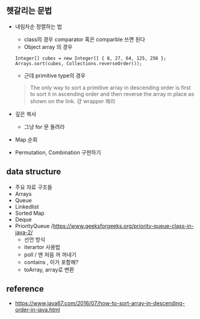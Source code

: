 ## 헷갈리는 문법
- 내림차순 정렬하는 법
  - class의 경우 comparator 혹은 comparble 쓰면 된다
  - Object array 의 경우
  ```
  Integer[] cubes = new Integer[] { 8, 27, 64, 125, 256 };
  Arrays.sort(cubes, Collections.reverseOrder());
  ```
  - 근데 primitive type의 경우
  > The only way to sort a primitive array in descending order is first to sort it in ascending order and then reverse the array in place as shown on the link.
  걍 wrapper 해라

- 깊은 복사
  - 그냥 for 문 돌려라 
- Map 순회 
- Permutation, Combination 구현하기
## data structure
- 주요 자료 구조들
- Arrays
- Queue
- Linkedlist
- Sorted Map
- Deque
- PriorityQueue /https://www.geeksforgeeks.org/priority-queue-class-in-java-2/
  - 선언 방식
  - iterartor 사용법
  - poll / 맨 처음 꺼 꺼내기
  - contains , 이거 포함해?
  - toArray, array로 변환

## reference
- https://www.java67.com/2016/07/how-to-sort-array-in-descending-order-in-java.html

